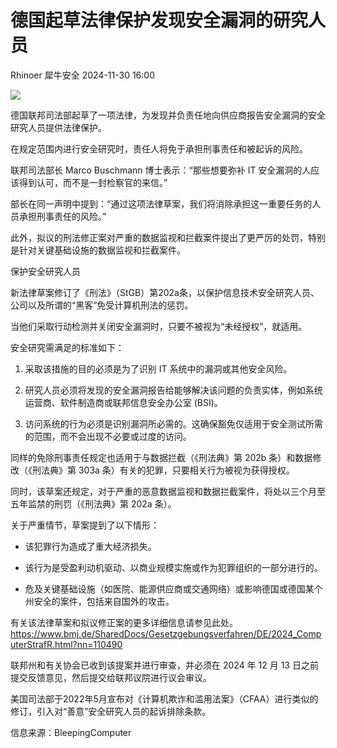 #  德国起草法律保护发现安全漏洞的研究人员   
Rhinoer  犀牛安全   2024-11-30 16:00  
  
![](https://mmbiz.qpic.cn/mmbiz_png/qvpgicaewUBmDTKiallnvb6068Z2ib7qicpzG0RI0qp6iaHRpPv1mgD0pV5cdT6ia9nR9USqWF3SDWwnbNTxeOAKhibIA/640?wx_fmt=png&from=appmsg "")  
  
德国联邦司法部起草了一项法律，为发现并负责任地向供应商报告安全漏洞的安全研究人员提供法律保护。  
  
在规定范围内进行安全研究时，责任人将免于承担刑事责任和被起诉的风险。  
  
联邦司法部长 Marco Buschmann 博士表示：“那些想要弥补 IT 安全漏洞的人应该得到认可，而不是一封检察官的来信。”  
  
部长在同一声明中提到：“通过这项法律草案，我们将消除承担这一重要任务的人员承担刑事责任的风险。”  
  
此外，拟议的刑法修正案对严重的数据监视和拦截案件提出了更严厉的处罚，特别是针对关键基础设施的数据监视和拦截案件。  
  
保护安全研究人员  
  
新法律草案修订了《刑法》（StGB）第202a条，以保护信息技术安全研究人员、公司以及所谓的“黑客”免受计算机刑法的惩罚。  
  
当他们采取行动检测并关闭安全漏洞时，只要不被视为“未经授权”，就适用。  
  
安全研究需满足的标准如下：  
1. 采取该措施的目的必须是为了识别 IT 系统中的漏洞或其他安全风险。  
  
1. 研究人员必须将发现的安全漏洞报告给能够解决该问题的负责实体，例如系统运营商、软件制造商或联邦信息安全办公室 (BSI)。  
  
1. 访问系统的行为必须是识别漏洞所必需的。这确保豁免仅适用于安全测试所需的范围，而不会出现不必要或过度的访问。  
  
同样的免除刑事责任规定也适用于与数据拦截（《刑法典》第 202b 条）和数据修改（《刑法典》第 303a 条）有关的犯罪，只要相关行为被视为获得授权。  
  
同时，该草案还规定，对于严重的恶意数据监视和数据拦截案件，将处以三个月至五年监禁的刑罚（《刑法典》第 202a 条）。  
  
关于严重情节，草案提到了以下情形：  
- 该犯罪行为造成了重大经济损失。  
  
- 该行为是受盈利动机驱动、以商业规模实施或作为犯罪组织的一部分进行的。  
  
- 危及关键基础设施（如医院、能源供应商或交通网络）或影响德国或德国某个州安全的案件，包括来自国外的攻击。  
  
有关该法律草案和拟议修正案的更多详细信息请参见此处。https://www.bmj.de/SharedDocs/Gesetzgebungsverfahren/DE/2024_ComputerStrafR.html?nn=110490  
  
联邦州和有关协会已收到该提案并进行审查，并必须在 2024 年 12 月 13 日之前提交反馈意见，然后提交给联邦议院进行议会审议。  
  
美国司法部于2022年5月宣布对《计算机欺诈和滥用法案》（CFAA）进行类似的修订，引入对“善意”安全研究人员的起诉排除条款。  
  
  
信息来源：BleepingComputer  
  

